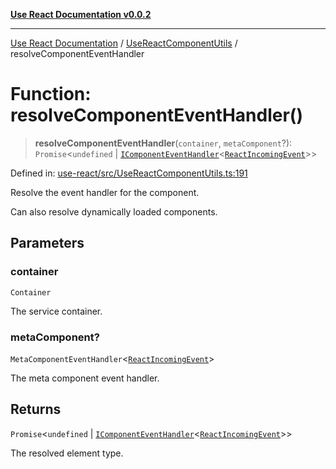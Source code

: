 [**Use React Documentation v0.0.2**](../../README.md)

***

[Use React Documentation](../../modules.md) / [UseReactComponentUtils](../README.md) / resolveComponentEventHandler

# Function: resolveComponentEventHandler()

> **resolveComponentEventHandler**(`container`, `metaComponent`?): `Promise`\<`undefined` \| [`IComponentEventHandler`](../../declarations/interfaces/IComponentEventHandler.md)\<[`ReactIncomingEvent`](../../declarations/type-aliases/ReactIncomingEvent.md)\>\>

Defined in: [use-react/src/UseReactComponentUtils.ts:191](https://github.com/stonemjs/use-react/blob/27c0c592da81eceb639bfca4a4a8f24a448ad89c/src/UseReactComponentUtils.ts#L191)

Resolve the event handler for the component.

Can also resolve dynamically loaded components.

## Parameters

### container

`Container`

The service container.

### metaComponent?

`MetaComponentEventHandler`\<[`ReactIncomingEvent`](../../declarations/type-aliases/ReactIncomingEvent.md)\>

The meta component event handler.

## Returns

`Promise`\<`undefined` \| [`IComponentEventHandler`](../../declarations/interfaces/IComponentEventHandler.md)\<[`ReactIncomingEvent`](../../declarations/type-aliases/ReactIncomingEvent.md)\>\>

The resolved element type.
